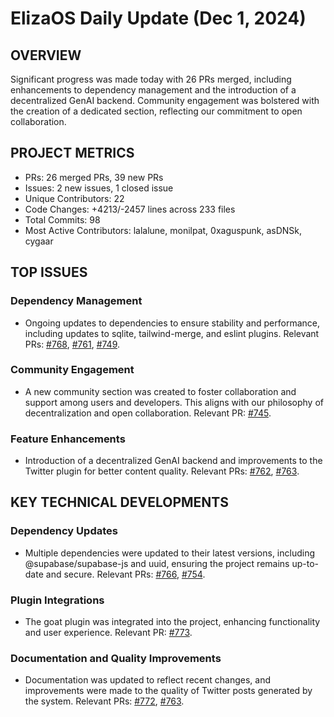 # ElizaOS Daily Update (Dec 1, 2024)

## OVERVIEW 
Significant progress was made today with 26 PRs merged, including enhancements to dependency management and the introduction of a decentralized GenAI backend. Community engagement was bolstered with the creation of a dedicated section, reflecting our commitment to open collaboration.

## PROJECT METRICS
- PRs: 26 merged PRs, 39 new PRs
- Issues: 2 new issues, 1 closed issue
- Unique Contributors: 22
- Code Changes: +4213/-2457 lines across 233 files
- Total Commits: 98
- Most Active Contributors: lalalune, monilpat, 0xaguspunk, asDNSk, cygaar

## TOP ISSUES
### Dependency Management
- Ongoing updates to dependencies to ensure stability and performance, including updates to sqlite, tailwind-merge, and eslint plugins. Relevant PRs: [#768](https://github.com/elizaos/eliza/pull/768), [#761](https://github.com/elizaos/eliza/pull/761), [#749](https://github.com/elizaos/eliza/pull/749).

### Community Engagement
- A new community section was created to foster collaboration and support among users and developers. This aligns with our philosophy of decentralization and open collaboration. Relevant PR: [#745](https://github.com/elizaos/eliza/pull/745).

### Feature Enhancements
- Introduction of a decentralized GenAI backend and improvements to the Twitter plugin for better content quality. Relevant PRs: [#762](https://github.com/elizaos/eliza/pull/762), [#763](https://github.com/elizaos/eliza/pull/763).

## KEY TECHNICAL DEVELOPMENTS
### Dependency Updates
- Multiple dependencies were updated to their latest versions, including @supabase/supabase-js and uuid, ensuring the project remains up-to-date and secure. Relevant PRs: [#766](https://github.com/elizaos/eliza/pull/766), [#754](https://github.com/elizaos/eliza/pull/754).

### Plugin Integrations
- The goat plugin was integrated into the project, enhancing functionality and user experience. Relevant PR: [#773](https://github.com/elizaos/eliza/pull/773).

### Documentation and Quality Improvements
- Documentation was updated to reflect recent changes, and improvements were made to the quality of Twitter posts generated by the system. Relevant PRs: [#772](https://github.com/elizaos/eliza/pull/772), [#763](https://github.com/elizaos/eliza/pull/763).